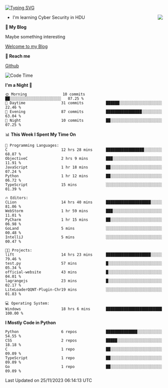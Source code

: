 [![Typing SVG](https://readme-typing-svg.herokuapp.com?font=Fira+Code&pause=1000&random=false&width=450&height=60&lines=Hello+%F0%9F%91%8B%F0%9F%8F%BB;I'm+JBNRZ)](https://git.io/typing-svg)

<a href="#">
  <img align="right" src="https://github-readme-stats.vercel.app/api?username=JBNRZ&show_icons=true&bg_color=15,f2f7fd,E0EAFC" />
</a>

- I'm learning Cyber Security in HDU

 **🌱 My Blog**

Maybe something interesting

[Welcome to my Blog](https://jbnrz.com.cn/)

 **💬 Reach me** 

[Github](https://github.com/JBNRZ)


<!--START_SECTION:waka-->
![Code Time](http://img.shields.io/badge/Code%20Time-119%20hrs%204%20mins-blue)

**I'm a Night 🦉** 

```text
🌞 Morning                10 commits          ██░░░░░░░░░░░░░░░░░░░░░░░   07.25 % 
🌆 Daytime                31 commits          ██████░░░░░░░░░░░░░░░░░░░   22.46 % 
🌃 Evening                87 commits          ████████████████░░░░░░░░░   63.04 % 
🌙 Night                  10 commits          ██░░░░░░░░░░░░░░░░░░░░░░░   07.25 % 
```


📊 **This Week I Spent My Time On** 

```text
💬 Programming Languages: 
C                        12 hrs 28 mins      █████████████████░░░░░░░░   68.87 % 
ObjectiveC               2 hrs 9 mins        ███░░░░░░░░░░░░░░░░░░░░░░   11.91 % 
JavaScript               1 hr 18 mins        ██░░░░░░░░░░░░░░░░░░░░░░░   07.24 % 
Python                   1 hr 12 mins        ██░░░░░░░░░░░░░░░░░░░░░░░   06.72 % 
TypeScript               15 mins             ░░░░░░░░░░░░░░░░░░░░░░░░░   01.39 % 

🔥 Editors: 
CLion                    14 hrs 40 mins      ████████████████████░░░░░   81.06 % 
WebStorm                 1 hr 59 mins        ███░░░░░░░░░░░░░░░░░░░░░░   11.01 % 
PyCharm                  1 hr 15 mins        ██░░░░░░░░░░░░░░░░░░░░░░░   06.98 % 
GoLand                   5 mins              ░░░░░░░░░░░░░░░░░░░░░░░░░   00.48 % 
IntelliJ                 5 mins              ░░░░░░░░░░░░░░░░░░░░░░░░░   00.47 % 

🐱‍💻 Projects: 
lift                     14 hrs 23 mins      ████████████████████░░░░░   79.46 % 
test.py                  57 mins             █░░░░░░░░░░░░░░░░░░░░░░░░   05.34 % 
official-website         43 mins             █░░░░░░░░░░░░░░░░░░░░░░░░   04.01 % 
lagrangejs               23 mins             █░░░░░░░░░░░░░░░░░░░░░░░░   02.17 % 
LiteLoaderQQNT-Plugin-Chr19 mins             ░░░░░░░░░░░░░░░░░░░░░░░░░   01.83 % 

💻 Operating System: 
Windows                  18 hrs 6 mins       █████████████████████████   100.00 % 
```

**I Mostly Code in Python** 

```text
Python                   6 repos             ██████████████░░░░░░░░░░░   54.55 % 
CSS                      2 repos             █████░░░░░░░░░░░░░░░░░░░░   18.18 % 
C                        1 repo              ██░░░░░░░░░░░░░░░░░░░░░░░   09.09 % 
TypeScript               1 repo              ██░░░░░░░░░░░░░░░░░░░░░░░   09.09 % 
Go                       1 repo              ██░░░░░░░░░░░░░░░░░░░░░░░   09.09 % 
```




 Last Updated on 25/11/2023 06:14:13 UTC
<!--END_SECTION:waka-->
